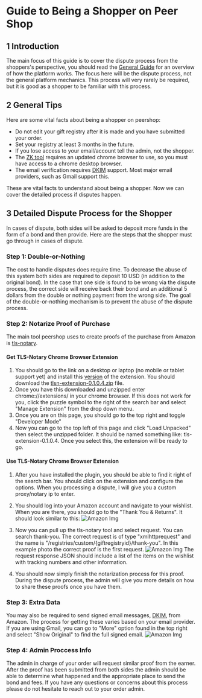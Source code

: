 # Guide to Being a Shopper on Peer Shop

## 1 Introduction

The main focus of this guide is to cover the dispute process from the shoppers's perspective, you should read the [General Guide](https://peershop.app/guides/general) for an overview of how the platform works. The focus here will be the dispute process, not the general platform mechanics. This process will very rarely be required, but it is good as a shopper to be familiar with this process.

## 2 General Tips
Here are some vital facts about being a shopper on peershop:
- Do not edit your gift registry after it is made and you have submitted your order.
- Set your registry at least 3 months in the future.
- If you lose access to your email/account tell the admin, not the shopper.
- The [ZK tool](https://github.com/tlsnotary/tlsn-extension) requires an updated chrome browser to use, so you must have access to a chrome desktop browser.
- The email verification requires [DKIM](https://en.wikipedia.org/wiki/DomainKeys_Identified_Mail) support. Most major email providers, such as Gmail support this.

These are vital facts to understand about being a shopper. Now we can cover the detailed process if disputes happen.

## 3 Detailed Dispute Process for the Shopper
In cases of dispute, both sides will be asked to deposit more funds in the form of a bond and then provide. Here are the steps that the shopper must go through in cases of dispute.

### Step 1: Double-or-Nothing
The cost to handle disputes does require time. To decrease the abuse of this system both sides are required to deposit 10 USD (in addition to the original bond). In the case that one side is found to be wrong via the dispute process, the correct side will receive back their bond and an additional 5 dollars from the double or nothing payment from the wrong side. The goal of the double-or-nothing mechanism is to prevent the abuse of the dispute process.

### Step 2: Notarize Proof of Purchase
The main tool peershop uses to create proofs of the purchase from Amazon is [tls-notary](https://github.com/tlsnotary/tlsn-extension). 

#### Get TLS-Notary Chrome Browser Extension
1. You should go to the link on a desktop or laptop (no mobile or tablet support yet) and install this [version](https://github.com/tlsnotary/tlsn-extension/releases/tag/0.1.0.4) of the extension. You should download the [tlsn-extension-0.1.0.4.zip](https://github.com/tlsnotary/tlsn-extension/releases/download/0.1.0.4/tlsn-extension-0.1.0.4.zip) file. 
2. Once you have this downloaded and unzipped enter chrome://extensions/ in your chrome browser. If this does not work for you, click the puzzle symbol to the right of the search bar and select "Manage Extension" from the drop down menu. 
3. Once you are on this page, you should go to the top right and toggle "Developer Mode"
4. Now you can go to the top left of this page and click "Load Unpacked" then select the unzipped folder. It should be named something like: tls-extension-0.1.0.4. Once you select this, the extension will be ready to go.

#### Use TLS-Notary Chrome Browser Extension

1.  After you have installed the plugin, you should be able to find it right of the search bar. You should click on the extension and configure the options. When you processing a dispute, I will give you a custom proxy/notary ip to enter. 
2. You should log into your Amazon account and navigate to your wishlist. When you are there, you should go to the "Thank You & Returns". It should look similar to this: ![Amazon Img](https://res.cloudinary.com/dylevfpbl/image/upload/v1708969725/peershopguide/thankyou-ezgif.com-censor.png "Amazon Img")
3. Now you can pull up the tls-notary tool and select request. You can search thank-you. The correct request is of type "xmlhttprequest" and the name is "/registries/custom/{giftregistryid}/thank-you". In this example photo the correct proof is the first request.
![Amazon Img](https://res.cloudinary.com/dylevfpbl/image/upload/v1708970267/peershopguide/Screenshot2024-02-26125037-ezgif.com-censor.png "Amazon Img")
The request response JSON should include a list of the items on the wishlist with tracking numbers and other information.

4. You should now simply finish the notarization process for this proof. During the dispute process, the admin will give you more details on how to share these proofs once you have them.

### Step 3: Extra Data

You may also be required to send signed email messages, [DKIM](https://en.wikipedia.org/wiki/DomainKeys_Identified_Mail), from Amazon. The process for getting these varies based on your email provider. If you are using Gmail, you can go to "More" option found in the top right and select "Show Original" to find the full signed email. ![Amazon Img](https://res.cloudinary.com/dylevfpbl/image/upload/v1708966435/peershopguide/email.png "Amazon Img")

### Step 4: Admin Proccess Info

The admin in charge of your order will request similar proof from the earner. After the proof has been submitted from both sides the admin should be able to determine what happened and the appropriate place to send the bond and fees. If you have any questions or concerns about this process please do not hesitate to reach out to your order admin.